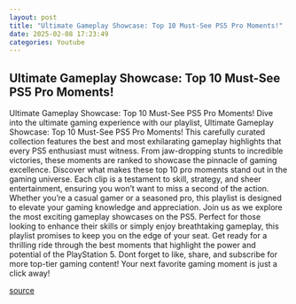 ```yaml
---
layout: post
title: "Ultimate Gameplay Showcase: Top 10 Must-See PS5 Pro Moments!"
date: 2025-02-08 17:23:49
categories: Youtube
---
```


## Ultimate Gameplay Showcase: Top 10 Must-See PS5 Pro Moments!

Ultimate Gameplay Showcase: Top 10 Must-See PS5 Pro Moments!
Dive into the ultimate gaming experience with our playlist, Ultimate Gameplay Showcase: Top 10 Must-See PS5 Pro Moments! This carefully curated collection features the best and most exhilarating gameplay highlights that every PS5 enthusiast must witness. From jaw-dropping stunts to incredible victories, these moments are ranked to showcase the pinnacle of gaming excellence.
Discover what makes these top 10 pro moments stand out in the gaming universe. Each clip is a testament to skill, strategy, and sheer entertainment, ensuring you won’t want to miss a second of the action. Whether you’re a casual gamer or a seasoned pro, this playlist is designed to elevate your gaming knowledge and appreciation.
Join us as we explore the most exciting gameplay showcases on the PS5. Perfect for those looking to enhance their skills or simply enjoy breathtaking gameplay, this playlist promises to keep you on the edge of your seat. Get ready for a thrilling ride through the best moments that highlight the power and potential of the PlayStation 5.
Dont forget to like, share, and subscribe for more top-tier gaming content! Your next favorite gaming moment is just a click away!

[source](https://www.youtube.com/playlist?list=PL947U8j0XRTzQSsMrYpa7NebOmPSzrzEp)